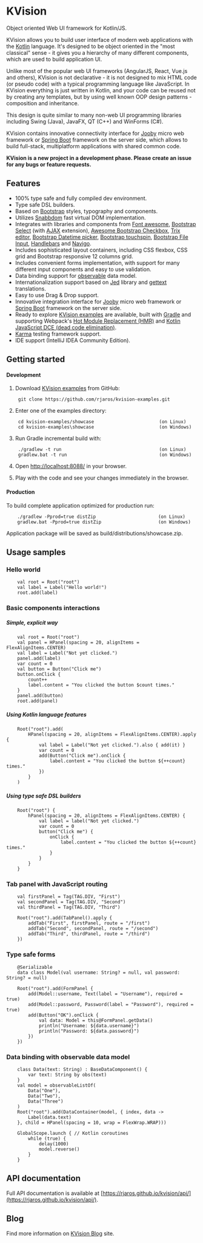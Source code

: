 # KVision

Object oriented Web UI framework for Kotlin/JS.

KVision allows you to build user interface of modern web applications with the [Kotlin](https://kotlinlang.org) language.
It's designed to be object oriented in the "most classical" sense - it gives you a hierarchy of many different components,
which are used to build application UI.

Unlike most of the popular web UI frameworks (AngularJS, React, Vue.js and others),
KVision is not declarative - it is not designed to mix HTML code (or pseudo code) with a typical
programming language like JavaScript. In KVision everything is just written in Kotlin, and your code can be reused not by creating any templates,
but by using well known OOP design patterns - composition and inheritance.

This design is quite similar to many non-web UI programming libraries including Swing (Java), JavaFX, QT (C++) and WinForms (C#).

KVision contains innovative connectivity interface for [Jooby](https://jooby.org) micro web framework 
or [Spring Boot](https://spring.io/projects/spring-boot) framework on the server side, which
allows to build full-stack, multiplatform applications with shared common code.

**KVision is a new project in a development phase. Please create an issue for any bugs or feature requests.**

## Features

- 100% type safe and fully compiled dev environment.
- Type safe DSL builders.
- Based on [Bootstrap](https://getbootstrap.com/) styles, typography and components.
- Utilizes [Snabbdom](https://github.com/snabbdom/snabbdom) fast virtual DOM implementation.
- Integrates with libraries and components from [Font awesome](https://fontawesome.com/), [Bootstrap Select](https://github.com/silviomoreto/bootstrap-select) (with [AJAX](https://github.com/truckingsim/Ajax-Bootstrap-Select) extension),
[Awesome Bootstrap Checkbox](https://github.com/flatlogic/awesome-bootstrap-checkbox), [Trix editor](https://trix-editor.org/), [Bootstrap Datetime picker](https://github.com/AuspeXeu/bootstrap-datetimepicker), 
[Bootstrap touchspin](https://github.com/istvan-ujjmeszaros/bootstrap-touchspin), [Bootstrap File Input](http://plugins.krajee.com/file-input),
 [Handlebars](http://handlebarsjs.com/) and [Navigo](https://github.com/krasimir/navigo).
- Includes sophisticated layout containers, including CSS flexbox, CSS grid and Bootstrap responsive 12 columns grid.
- Includes convenient forms implementation, with support for many different input components and easy to use validation.
- Data binding support for [observable](https://github.com/rjaros/kotlin-observable-js) data model.
- Internationalization support based on [Jed](http://messageformat.github.io/Jed/) library and [gettext](https://www.gnu.org/software/gettext/) translations. 
- Easy to use Drag & Drop support.
- Innovative integration interface for [Jooby](https://jooby.org) micro web framework or [Spring Boot](https://spring.io/projects/spring-boot) framework on the server side.
- Ready to explore [KVision examples](https://github.com/rjaros/kvision-examples) are available,
built with [Gradle](https://gradle.org/) and supporting Webpack's [Hot Module Replacement (HMR)](https://webpack.js.org/concepts/hot-module-replacement/) and
[Kotlin JavaScript DCE (dead code elimination)](https://kotlinlang.org/docs/reference/javascript-dce.html).
- [Karma](https://karma-runner.github.io/) testing framework support.
- IDE support (IntelliJ IDEA Community Edition).

## Getting started

#### Development

1. Download [KVision examples](https://github.com/rjaros/kvision-examples) from GitHub:

        git clone https://github.com/rjaros/kvision-examples.git
        
2. Enter one of the examples directory:

        cd kvision-examples/showcase                        (on Linux)
        cd kvision-examples\showcase                        (on Windows)

3. Run Gradle incremental build with:

        ./gradlew -t run                                    (on Linux)
        gradlew.bat -t run                                  (on Windows)
        
4. Open [http://localhost:8088/](http://localhost:8088/) in your browser.

5. Play with the code and see your changes immediately in the browser.

#### Production

To build complete application optimized for production run:

        ./gradlew -Pprod=true distZip                       (on Linux)
        gradlew.bat -Pprod=true distZip                     (on Windows)
        
Application package will be saved as build/distributions/showcase.zip.

## Usage samples

### Hello world

        val root = Root("root")
        val label = Label("Hello world!")
        root.add(label)

### Basic components interactions

##### Simple, explicit way

        val root = Root("root")
        val panel = HPanel(spacing = 20, alignItems = FlexAlignItems.CENTER)
        val label = Label("Not yet clicked.")
        panel.add(label)
        var count = 0
        val button = Button("Click me")
        button.onClick {
            count++
            label.content = "You clicked the button $count times."
        }
        panel.add(button)
        root.add(panel)

##### Using Kotlin language features

        Root("root").add(
            HPanel(spacing = 20, alignItems = FlexAlignItems.CENTER).apply {
                val label = Label("Not yet clicked.").also { add(it) }
                var count = 0
                add(Button("Click me").onClick {
                    label.content = "You clicked the button ${++count} times."
                })
            }
        )

##### Using type safe DSL builders

        Root("root") {
            hPanel(spacing = 20, alignItems = FlexAlignItems.CENTER) {
                val label = label("Not yet clicked.")
                var count = 0
                button("Click me") {
                    onClick {
                        label.content = "You clicked the button ${++count} times."
                    }
                }
            }
        }

### Tab panel with JavaScript routing

        val firstPanel = Tag(TAG.DIV, "First")
        val secondPanel = Tag(TAG.DIV, "Second")
        val thirdPanel = Tag(TAG.DIV, "Third")

        Root("root").add(TabPanel().apply {
            addTab("First", firstPanel, route = "/first")
            addTab("Second", secondPanel, route = "/second")
            addTab("Third", thirdPanel, route = "/third")
        })

### Type safe forms

        @Serializable
        data class Model(val username: String? = null, val password: String? = null)

        Root("root").add(FormPanel {
            add(Model::username, Text(label = "Username"), required = true)
            add(Model::password, Password(label = "Password"), required = true)
            add(Button("OK").onClick {
                val data: Model = this@FormPanel.getData()
                println("Username: ${data.username}")
                println("Password: ${data.password}")
            })
        })
        
### Data binding with observable data model

        class Data(text: String) : BaseDataComponent() {
            var text: String by obs(text)
        }
        val model = observableListOf(
            Data("One"),
            Data("Two"),
            Data("Three")
        )
        Root("root").add(DataContainer(model, { index, data ->
            Label(data.text)
        }, child = HPanel(spacing = 10, wrap = FlexWrap.WRAP)))

        GlobalScope.launch { // Kotlin coroutines
            while (true) {
                delay(1000)
                model.reverse()
            }
        }


## API documentation

Full API documentation is available at [https://rjaros.github.io/kvision/api/](https://rjaros.github.io/kvision/api/).

## Blog

Find more information on [KVision Blog](https://rjaros.github.io/kvision/) site.
